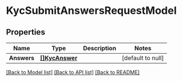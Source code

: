 # KycSubmitAnswersRequestModel

## Properties
Name | Type | Description | Notes
------------ | ------------- | ------------- | -------------
**Answers** | [**[]KycAnswer**](kyc_answer.md) |  | [default to null]

[[Back to Model list]](../README.md#documentation-for-models) [[Back to API list]](../README.md#documentation-for-api-endpoints) [[Back to README]](../README.md)


